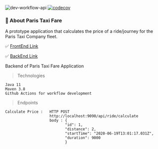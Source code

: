 ![dev-workflow-api](https://github.com/kasdihacene/paris-taxi-fare-kata/workflows/dev-workflow-api/badge.svg)
[![codecov](https://codecov.io/gh/kasdihacene/paris-taxi-fare-kata/branch/master/graph/badge.svg)](https://codecov.io/gh/kasdihacene/paris-taxi-fare-kata)

### :construction_worker: About Paris Taxi Fare
A prototype application that calculates the price of a ride/journey for the Paris Taxi Company fleet.

:white_check_mark: [FrontEnd Link](https://github.com/kasdihacene/taxis-ui)

:white_check_mark: [BackEnd Link](https://github.com/kasdihacene/paris-taxi-fare-kata)

Backend of Paris Taxi Fare Application
> Technologies
    
    Java 11
    Maven 3.8
    Github Actions for workflow development


> Endpoints
    
    Calculate Price :   HTTP POST 
                        http://localhost:9090/api/ride/calculate
                        body : {
                               "id": 1,
                               "distance": 2,
                               "startTime": "2020-06-19T13:01:17.031Z",
                               "duration": 9000
                               }
